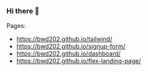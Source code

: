 
### Hi there 👋

<!--
**bwd202/bwd202** is a ✨ _special_ ✨ repository because its `README.md` (this file) appears on your GitHub profile.

Here are some ideas to get you started:

- 🔭 I’m currently working on ...
- 🌱 I’m currently learning ...
- 👯 I’m looking to collaborate on ...
- 🤔 I’m looking for help with ...
- 💬 Ask me about ...
- 📫 How to reach me: ...
- 😄 Pronouns: ...
- ⚡ Fun fact: ...
-->

Pages: <br>
- https://bwd202.github.io/tailwind/ <br>
- https://bwd202.github.io/signup-form/ <br>
- https://bwd202.github.io/dashboard/ <br>
- https://bwd202.github.io/flex-landing-page/ <br>
